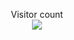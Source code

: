 
<p align="center"> 
  Visitor count<br>
  <img src="https://profile-counter.glitch.me/shuming1998/count.svg" />
</p>

